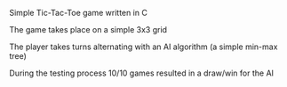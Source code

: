Simple Tic-Tac-Toe game written in C

The game takes place on a simple 3x3 grid

The player takes turns alternating with an AI algorithm (a simple min-max tree)

During the testing process 10/10 games resulted in a draw/win for the AI
